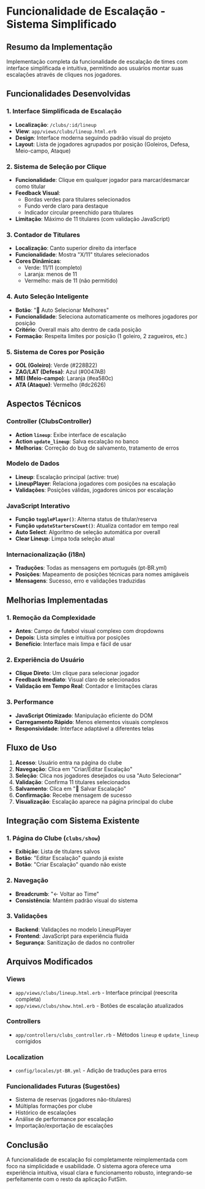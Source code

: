 # Funcionalidade de Escalação - Sistema Simplificado

## Resumo da Implementação

Implementação completa da funcionalidade de escalação de times com interface simplificada e intuitiva, permitindo aos usuários montar suas escalações através de cliques nos jogadores.

## Funcionalidades Desenvolvidas

### 1. Interface Simplificada de Escalação
- **Localização**: `/clubs/:id/lineup`
- **View**: `app/views/clubs/lineup.html.erb`
- **Design**: Interface moderna seguindo padrão visual do projeto
- **Layout**: Lista de jogadores agrupados por posição (Goleiros, Defesa, Meio-campo, Ataque)

### 2. Sistema de Seleção por Clique
- **Funcionalidade**: Clique em qualquer jogador para marcar/desmarcar como titular
- **Feedback Visual**:
  - Bordas verdes para titulares selecionados
  - Fundo verde claro para destaque
  - Indicador circular preenchido para titulares
- **Limitação**: Máximo de 11 titulares (com validação JavaScript)

### 3. Contador de Titulares
- **Localização**: Canto superior direito da interface
- **Funcionalidade**: Mostra "X/11" titulares selecionados
- **Cores Dinâmicas**:
  - Verde: 11/11 (completo)
  - Laranja: menos de 11
  - Vermelho: mais de 11 (não permitido)

### 4. Auto Seleção Inteligente
- **Botão**: "🚀 Auto Selecionar Melhores"
- **Funcionalidade**: Seleciona automaticamente os melhores jogadores por posição
- **Critério**: Overall mais alto dentro de cada posição
- **Formação**: Respeita limites por posição (1 goleiro, 2 zagueiros, etc.)

### 5. Sistema de Cores por Posição
- **GOL (Goleiro)**: Verde (#228B22)
- **ZAG/LAT (Defesa)**: Azul (#0047AB)
- **MEI (Meio-campo)**: Laranja (#ea580c)
- **ATA (Ataque)**: Vermelho (#dc2626)

## Aspectos Técnicos

### Controller (ClubsController)
- **Action `lineup`**: Exibe interface de escalação
- **Action `update_lineup`**: Salva escalação no banco
- **Melhorias**: Correção do bug de salvamento, tratamento de erros

### Modelo de Dados
- **Lineup**: Escalação principal (active: true)
- **LineupPlayer**: Relaciona jogadores com posições na escalação
- **Validações**: Posições válidas, jogadores únicos por escalação

### JavaScript Interativo
- **Função `togglePlayer()`**: Alterna status de titular/reserva
- **Função `updateStartersCount()`**: Atualiza contador em tempo real
- **Auto Select**: Algoritmo de seleção automática por overall
- **Clear Lineup**: Limpa toda seleção atual

### Internacionalização (i18n)
- **Traduções**: Todas as mensagens em português (pt-BR.yml)
- **Posições**: Mapeamento de posições técnicas para nomes amigáveis
- **Mensagens**: Sucesso, erro e validações traduzidas

## Melhorias Implementadas

### 1. Remoção da Complexidade
- **Antes**: Campo de futebol visual complexo com dropdowns
- **Depois**: Lista simples e intuitiva por posições
- **Benefício**: Interface mais limpa e fácil de usar

### 2. Experiência do Usuário
- **Clique Direto**: Um clique para selecionar jogador
- **Feedback Imediato**: Visual claro de selecionados
- **Validação em Tempo Real**: Contador e limitações claras

### 3. Performance
- **JavaScript Otimizado**: Manipulação eficiente do DOM
- **Carregamento Rápido**: Menos elementos visuais complexos
- **Responsividade**: Interface adaptável a diferentes telas

## Fluxo de Uso

1. **Acesso**: Usuário entra na página do clube
2. **Navegação**: Clica em "Criar/Editar Escalação"
3. **Seleção**: Clica nos jogadores desejados ou usa "Auto Selecionar"
4. **Validação**: Confirma 11 titulares selecionados
5. **Salvamento**: Clica em "💾 Salvar Escalação"
6. **Confirmação**: Recebe mensagem de sucesso
7. **Visualização**: Escalação aparece na página principal do clube

## Integração com Sistema Existente

### 1. Página do Clube (`clubs/show`)
- **Exibição**: Lista de titulares salvos
- **Botão**: "Editar Escalação" quando já existe
- **Botão**: "Criar Escalação" quando não existe

### 2. Navegação
- **Breadcrumb**: "← Voltar ao Time"
- **Consistência**: Mantém padrão visual do sistema

### 3. Validações
- **Backend**: Validações no modelo LineupPlayer
- **Frontend**: JavaScript para experiência fluida
- **Segurança**: Sanitização de dados no controller

## Arquivos Modificados

### Views
- `app/views/clubs/lineup.html.erb` - Interface principal (reescrita completa)
- `app/views/clubs/show.html.erb` - Botões de escalação atualizados

### Controllers
- `app/controllers/clubs_controller.rb` - Métodos `lineup` e `update_lineup` corrigidos

### Localization
- `config/locales/pt-BR.yml` - Adição de traduções para erros

### Funcionalidades Futuras (Sugestões)
- Sistema de reservas (jogadores não-titulares)
- Múltiplas formações por clube
- Histórico de escalações
- Análise de performance por escalação
- Importação/exportação de escalações

## Conclusão

A funcionalidade de escalação foi completamente reimplementada com foco na simplicidade e usabilidade. O sistema agora oferece uma experiência intuitiva, visual clara e funcionamento robusto, integrando-se perfeitamente com o resto da aplicação FutSim.